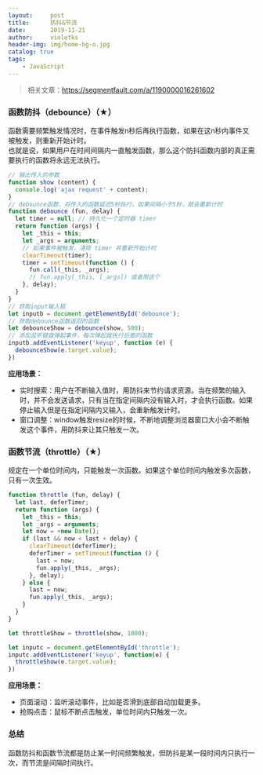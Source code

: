 ```yaml
---
layout:     post
title:      防抖&节流
date:       2019-11-21
author:     violetks
header-img: img/home-bg-o.jpg
catalog: true
tags:
    - JavaScript
---
```


> 相关文章：https://segmentfault.com/a/1190000016261602

### 函数防抖（debounce）（★）
函数需要频繁触发情况时，在事件触发n秒后再执行函数，如果在这n秒内事件又被触发，则重新开始计时。<br>
也就是说，如果用户在时间间隔内一直触发函数，那么这个防抖函数内部的真正需要执行的函数将永远无法执行。<br>
```javascript
// 输出传入的参数
function show (content) {
  console.log('ajax request' + content);
}
// debounce函数，将传入的函数延迟5秒执行，如果间隔小于5秒，就会重新计时
function debounce (fun, delay) {
  let timer = null; // 持久化一个定时器 timer
  return function (args) {
    let _this = this;
    let _args = arguments;
    // 如果事件被触发，清除 timer 并重新开始计时
    clearTimeout(timer);
    timer = setTimeout(function () {
      fun.call(_this, _args);
      // fun.apply(_this, [_args]) 或者用这个
    }, delay);
  }
}
// 获取input输入框
let inputb = document.getElementById('debounce');
// 获取debounce函数返回的函数
let debounceShow = debounce(show, 500);
// 添加监听键盘弹起事件，每次弹起就执行后面的函数
inputb.addEventListener('keyup', function (e) {
  debounceShow(e.target.value);
})
```
**应用场景：**<br>
- 实时搜索：用户在不断输入值时，用防抖来节约请求资源。当在频繁的输入时，并不会发送请求，只有当在指定间隔内没有输入时，才会执行函数。如果停止输入但是在指定间隔内又输入，会重新触发计时。
- 窗口调整：window触发resize的时候，不断地调整浏览器窗口大小会不断触发这个事件，用防抖来让其只触发一次。<br>

### 函数节流（throttle）（★）
规定在一个单位时间内，只能触发一次函数。如果这个单位时间内触发多次函数，只有一次生效。<br>
```javascript
function throttle (fun, delay) {
  let last, deferTimer;
  return function (args) {
    let _this = this;
    let _args = arguments;
    let now = +new Date();
    if (last && now < last + delay) {
      clearTimeout(deferTimer);
      deferTimer = setTimeout(function () {
        last = now;
        fun.apply(_this, _args);
      }, delay);
    } else {
      last = now;
      fun.apply(_this, _args);
    }
  }
}

let throttleShow = throttle(show, 1000);

let inputc = document.getElementById('throttle');
inputc.addEventListener('keyup', function(e) {
  throttleShow(e.target.value);
})
```
**应用场景：**<br>
- 页面滚动：监听滚动事件，比如是否滑到底部自动加载更多。
- 抢购点击：鼠标不断点击触发，单位时间内只触发一次。

### 总结
函数防抖和函数节流都是防止某一时间频繁触发，但防抖是某一段时间内只执行一次，而节流是间隔时间执行。